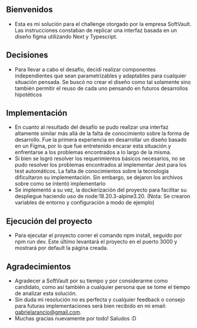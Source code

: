 ## Bienvenidos 
- Esta es mi solución para el challenge otorgado por la empresa SoftVault. Las instrucciones constaban de replicar una interfaz basada en un diseño figma utilizando Next y Typescript.

## Decisiones
- Para llevar a cabo el desafío, decidí realizar componentes independientes que sean parametrizables y adaptables para cualquier situación pensada. Se buscó no crear el diseño como tal solamente
  sino también permitir el reuso de cada uno pensando en futuros desarrollos hipotéticos

## Implementación
- En cuanto al resultado del desafío se pudo realizar una interfaz altamente similar más allá de la falta de conocimiento sobre la forma de desarrollo. Fue la primera experiencia en desarrollar
  un diseño basado en un Figma, por lo que fue entretenido encarar esta situación y enfrentarse a los problemas encontrados a lo largo de la misma.
- Si bien se logró resolver los requerimientos básicos necesarios, no se pudo resolver los problemas encontrados al implementar Jest para los test automáticos. La falta de conocimientos sobre
  la tecnología dificultaron su implementación. Sin embargo, se dejaron los archivos sobre como se intentó implementarlo
- Se implementó a su vez, la dockerización del proyecto para facilitar su despliegue haciendo uso de node:18.20.3-alpine3.20. (Nota: Se crearon variables de entorno y configuración a modo de ejemplo)

## Ejecución del proyecto
- Para ejecutar el proyecto correr el comando npm install, seguido por npm run dev. Este último levantará el proyecto en el puerto 3000 y mostrará por default la página creada. 


## Agradecimientos
- Agradecer a SoftVault por su tiempo y por considerarme como candidato, como así también a cualquier persona que se tome el tiempo de analizar esta solución.
- Sin duda mi resolución no es perfecta y cualquier feedback o consejo para futuras implementaciones será bien recibido en mi email: gabrielarancio@gmail.com.
- Muchas gracias nuevamente por todo! Saludos :D
